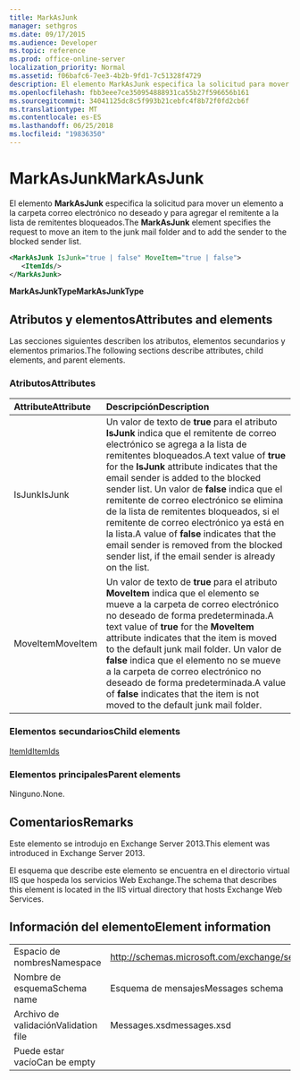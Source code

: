 ```yaml
---
title: MarkAsJunk
manager: sethgros
ms.date: 09/17/2015
ms.audience: Developer
ms.topic: reference
ms.prod: office-online-server
localization_priority: Normal
ms.assetid: f06bafc6-7ee3-4b2b-9fd1-7c51328f4729
description: El elemento MarkAsJunk especifica la solicitud para mover un elemento a la carpeta correo electrónico no deseado y para agregar el remitente a la lista de remitentes bloqueados.
ms.openlocfilehash: fbb3eee7ce350954888931ca55b27f596656b161
ms.sourcegitcommit: 34041125dc8c5f993b21cebfc4f8b72f0fd2cb6f
ms.translationtype: MT
ms.contentlocale: es-ES
ms.lasthandoff: 06/25/2018
ms.locfileid: "19836350"
---
```

# <a name="markasjunk"></a><span data-ttu-id="3808b-103">MarkAsJunk</span><span class="sxs-lookup"><span data-stu-id="3808b-103">MarkAsJunk</span></span>

<span data-ttu-id="3808b-104">El elemento **MarkAsJunk** especifica la solicitud para mover un elemento a la carpeta correo electrónico no deseado y para agregar el remitente a la lista de remitentes bloqueados.</span><span class="sxs-lookup"><span data-stu-id="3808b-104">The **MarkAsJunk** element specifies the request to move an item to the junk mail folder and to add the sender to the blocked sender list.</span></span> 
  
```XML
<MarkAsJunk IsJunk="true | false" MoveItem="true | false">
   <ItemIds/>
</MarkAsJunk>
```

 <span data-ttu-id="3808b-105">**MarkAsJunkType**</span><span class="sxs-lookup"><span data-stu-id="3808b-105">**MarkAsJunkType**</span></span>
## <a name="attributes-and-elements"></a><span data-ttu-id="3808b-106">Atributos y elementos</span><span class="sxs-lookup"><span data-stu-id="3808b-106">Attributes and elements</span></span>

<span data-ttu-id="3808b-107">Las secciones siguientes describen los atributos, elementos secundarios y elementos primarios.</span><span class="sxs-lookup"><span data-stu-id="3808b-107">The following sections describe attributes, child elements, and parent elements.</span></span>
  
### <a name="attributes"></a><span data-ttu-id="3808b-108">Atributos</span><span class="sxs-lookup"><span data-stu-id="3808b-108">Attributes</span></span>

|<span data-ttu-id="3808b-109">**Attribute**</span><span class="sxs-lookup"><span data-stu-id="3808b-109">**Attribute**</span></span>|<span data-ttu-id="3808b-110">**Descripción**</span><span class="sxs-lookup"><span data-stu-id="3808b-110">**Description**</span></span>|
|:-----|:-----|
|<span data-ttu-id="3808b-111">IsJunk</span><span class="sxs-lookup"><span data-stu-id="3808b-111">IsJunk</span></span>  <br/> |<span data-ttu-id="3808b-112">Un valor de texto de **true** para el atributo **IsJunk** indica que el remitente de correo electrónico se agrega a la lista de remitentes bloqueados.</span><span class="sxs-lookup"><span data-stu-id="3808b-112">A text value of **true** for the **IsJunk** attribute indicates that the email sender is added to the blocked sender list.</span></span> <span data-ttu-id="3808b-113">Un valor de **false** indica que el remitente de correo electrónico se elimina de la lista de remitentes bloqueados, si el remitente de correo electrónico ya está en la lista.</span><span class="sxs-lookup"><span data-stu-id="3808b-113">A value of **false** indicates that the email sender is removed from the blocked sender list, if the email sender is already on the list.</span></span>  <br/> |
|<span data-ttu-id="3808b-114">MoveItem</span><span class="sxs-lookup"><span data-stu-id="3808b-114">MoveItem</span></span>  <br/> |<span data-ttu-id="3808b-115">Un valor de texto de **true** para el atributo **MoveItem** indica que el elemento se mueve a la carpeta de correo electrónico no deseado de forma predeterminada.</span><span class="sxs-lookup"><span data-stu-id="3808b-115">A text value of **true** for the **MoveItem** attribute indicates that the item is moved to the default junk mail folder.</span></span> <span data-ttu-id="3808b-116">Un valor de **false** indica que el elemento no se mueve a la carpeta de correo electrónico no deseado de forma predeterminada.</span><span class="sxs-lookup"><span data-stu-id="3808b-116">A value of **false** indicates that the item is not moved to the default junk mail folder.</span></span>  <br/> |
   
### <a name="child-elements"></a><span data-ttu-id="3808b-117">Elementos secundarios</span><span class="sxs-lookup"><span data-stu-id="3808b-117">Child elements</span></span>

[<span data-ttu-id="3808b-118">ItemId</span><span class="sxs-lookup"><span data-stu-id="3808b-118">ItemIds</span></span>](itemids.md)
  
### <a name="parent-elements"></a><span data-ttu-id="3808b-119">Elementos principales</span><span class="sxs-lookup"><span data-stu-id="3808b-119">Parent elements</span></span>

<span data-ttu-id="3808b-120">Ninguno.</span><span class="sxs-lookup"><span data-stu-id="3808b-120">None.</span></span>
  
## <a name="remarks"></a><span data-ttu-id="3808b-121">Comentarios</span><span class="sxs-lookup"><span data-stu-id="3808b-121">Remarks</span></span>

<span data-ttu-id="3808b-122">Este elemento se introdujo en Exchange Server 2013.</span><span class="sxs-lookup"><span data-stu-id="3808b-122">This element was introduced in Exchange Server 2013.</span></span>
  
<span data-ttu-id="3808b-123">El esquema que describe este elemento se encuentra en el directorio virtual IIS que hospeda los servicios Web Exchange.</span><span class="sxs-lookup"><span data-stu-id="3808b-123">The schema that describes this element is located in the IIS virtual directory that hosts Exchange Web Services.</span></span>
  
## <a name="element-information"></a><span data-ttu-id="3808b-124">Información del elemento</span><span class="sxs-lookup"><span data-stu-id="3808b-124">Element information</span></span>

|||
|:-----|:-----|
|<span data-ttu-id="3808b-125">Espacio de nombres</span><span class="sxs-lookup"><span data-stu-id="3808b-125">Namespace</span></span>  <br/> |http://schemas.microsoft.com/exchange/services/2006/messages  <br/> |
|<span data-ttu-id="3808b-126">Nombre de esquema</span><span class="sxs-lookup"><span data-stu-id="3808b-126">Schema name</span></span>  <br/> |<span data-ttu-id="3808b-127">Esquema de mensajes</span><span class="sxs-lookup"><span data-stu-id="3808b-127">Messages schema</span></span>  <br/> |
|<span data-ttu-id="3808b-128">Archivo de validación</span><span class="sxs-lookup"><span data-stu-id="3808b-128">Validation file</span></span>  <br/> |<span data-ttu-id="3808b-129">Messages.xsd</span><span class="sxs-lookup"><span data-stu-id="3808b-129">messages.xsd</span></span>  <br/> |
|<span data-ttu-id="3808b-130">Puede estar vacío</span><span class="sxs-lookup"><span data-stu-id="3808b-130">Can be empty</span></span>  <br/> ||
   


